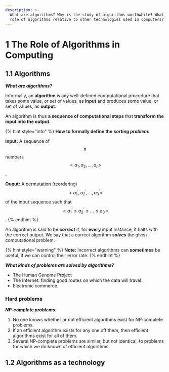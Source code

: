 ```yaml
---
description: >-
  What are algorithms? Why is the study of algorithms worthwhile? What is the
  role of algorithms relative to other technologies used in computers?
---
```


# 1 The Role of Algorithms in Computing

## 1.1 Algorithms

_**What are algorithms?**_

Informally, an **algorithm** is any well-defined computational procedure that takes some value, or set of values, as **input** and produces some value, or set of values, as **output**.

An algorithm is thus **a sequence of computational steps** that **transform the input into the output**.

{% hint style="info" %}
**How to formally define the** _**sorting problem:**_

**Input:** A sequence of $$n$$numbers $$<a_1,a_2,...,a_n>$$.

**Ouput:** A permutation \(reordering\) $$<a_{1}^{'},a_{2}^{'},...,a_{3}^{'}>$$ of the input sequence such that $$<a_{1}^{'}\leq a_{2}^{'}\leq \dots \leq a_{3}^{'}>$$.
{% endhint %}

An algorithm is said to be _**correct**_ if, for **every** input instance, it halts with the correct output. We say that a correct algorithm _**solves**_ the given computational problem.

{% hint style="warning" %}
**Note:** Incorrect algorithms can **sometimes** be useful, if we can control their error rate.
{% endhint %}

_**What kinds of problems are solved by algorithms?**_

* The Human Genome Project
* The Internet: finding good routes on which the data will travel.
* Electronic commerce.

### Hard problems

_**NP-complete problems:**_

1. No one knows whether or not efficient algorithms exist for NP-complete problems.
2. If an efficient algorithm exists for any one off them, then efficient algorithms exist for all of them.
3. Several NP-complete problems are similar, but not identical, to problems for which we do known of efficient algorithms.

## 1.2 Algorithms as a technology

